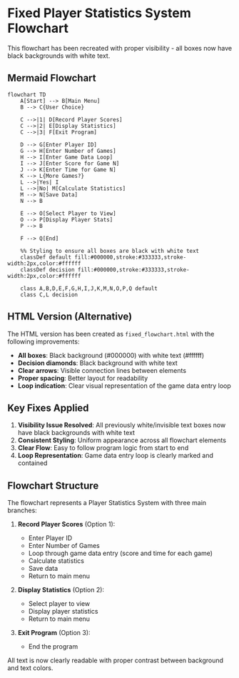 # Fixed Player Statistics System Flowchart

This flowchart has been recreated with proper visibility - all boxes now have black backgrounds with white text.

## Mermaid Flowchart

```mermaid
flowchart TD
    A[Start] --> B[Main Menu]
    B --> C{User Choice}
    
    C -->|1| D[Record Player Scores]
    C -->|2| E[Display Statistics]
    C -->|3| F[Exit Program]
    
    D --> G[Enter Player ID]
    G --> H[Enter Number of Games]
    H --> I[Enter Game Data Loop]
    I --> J[Enter Score for Game N]
    J --> K[Enter Time for Game N]
    K --> L{More Games?}
    L -->|Yes| I
    L -->|No| M[Calculate Statistics]
    M --> N[Save Data]
    N --> B
    
    E --> O[Select Player to View]
    O --> P[Display Player Stats]
    P --> B
    
    F --> Q[End]
    
    %% Styling to ensure all boxes are black with white text
    classDef default fill:#000000,stroke:#333333,stroke-width:2px,color:#ffffff
    classDef decision fill:#000000,stroke:#333333,stroke-width:2px,color:#ffffff
    
    class A,B,D,E,F,G,H,I,J,K,M,N,O,P,Q default
    class C,L decision
```

## HTML Version (Alternative)

The HTML version has been created as `fixed_flowchart.html` with the following improvements:

- **All boxes**: Black background (#000000) with white text (#ffffff)
- **Decision diamonds**: Black background with white text
- **Clear arrows**: Visible connection lines between elements
- **Proper spacing**: Better layout for readability
- **Loop indication**: Clear visual representation of the game data entry loop

## Key Fixes Applied

1. **Visibility Issue Resolved**: All previously white/invisible text boxes now have black backgrounds with white text
2. **Consistent Styling**: Uniform appearance across all flowchart elements
3. **Clear Flow**: Easy to follow program logic from start to end
4. **Loop Representation**: Game data entry loop is clearly marked and contained

## Flowchart Structure

The flowchart represents a Player Statistics System with three main branches:

1. **Record Player Scores** (Option 1):
   - Enter Player ID
   - Enter Number of Games
   - Loop through game data entry (score and time for each game)
   - Calculate statistics
   - Save data
   - Return to main menu

2. **Display Statistics** (Option 2):
   - Select player to view
   - Display player statistics
   - Return to main menu

3. **Exit Program** (Option 3):
   - End the program

All text is now clearly readable with proper contrast between background and text colors.